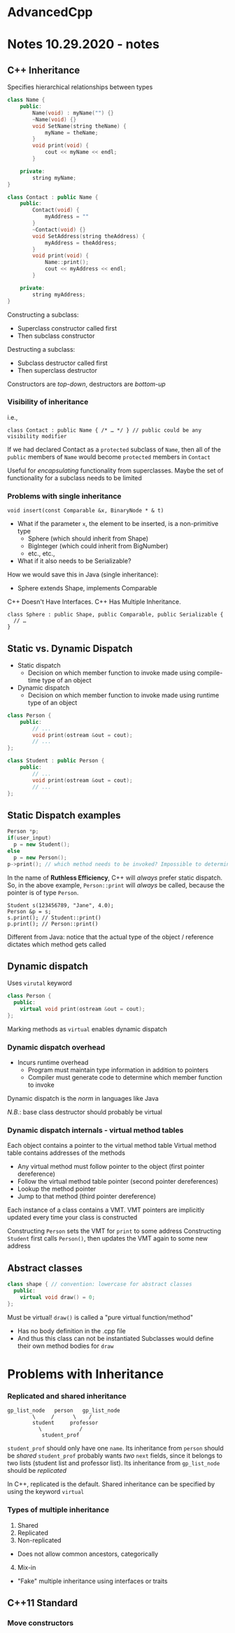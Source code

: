# AdvancedCpp
# Notes 10.29.2020 - notes

## C++ Inheritance
Specifies hierarchical relationships between types

```cpp
class Name {
	public:
		Name(void) : myName("") {}
		~Name(void) {}
		void SetName(string theName) {
			myName = theName;
		}
		void print(void) {
			cout << myName << endl;
		}

	private:
		string myName;
}

class Contact : public Name {
	public:
		Contact(void) {
			myAddress = ""
		}
		~Contact(void) {}
		void SetAddress(string theAddress) {
			myAddress = theAddress;
		}
		void print(void) {
			Name::print();
			cout << myAddress << endl;
		}

	private:
		string myAddress;
}
```

Constructing a subclass:
- Superclass constructor called first
- Then subclass constructor

Destructing a subclass:
- Subclass destructor called first
- Then superclass destructor

Constructors are *top-down*, destructors are *bottom-up*

### Visibility of inheritance

i.e.,
```
class Contact : public Name { /* … */ } // public could be any visibility modifier
```
If we had declared Contact as a `protected` subclass of `Name`, then all of the `public` members of `Name` would become `protected` members in `Contact`

Useful for *encapsulating* functionality from superclasses. Maybe the set of functionality for a subclass needs to be limited

### Problems with single inheritance
`void insert(const Comparable &x, BinaryNode * & t)`
- What if the parameter `x`, the element to be inserted, is a non-primitive type
  - Sphere (which should inherit from Shape)
  - BigInteger (which could inherit from BigNumber)
  - etc., etc.,
- What if it also needs to be Serializable?

How we would save this in Java (single inheritance):
- Sphere extends Shape, implements Comparable

C++ Doesn't Have Interfaces.
C++ Has Multiple Inheritance.

```
class Sphere : public Shape, public Comparable, public Serializable {
  // …
}
```

## Static vs. Dynamic Dispatch
- Static dispatch
  - Decision on which member function to invoke made using compile-time type of an object
- Dynamic dispatch
  - Decision on which member function to invoke made using runtime type of an object

```cpp
class Person {
	public:
		// ...
		void print(ostream &out = cout);
		// ...
};

class Student : public Person {
	public:
		// ...
		void print(ostream &out = cout);
		// ...
};
```

## Static Dispatch examples
```cpp
Person *p;
if(user_input)
  p = new Student();
else
  p = new Person();
p->print(); // which method needs to be invoked? Impossible to determine at compile-time.
```
In the name of **Ruthless Efficiency**, C++ will *always* prefer static dispatch. So, in the above example, `Person::print` will *always* be called, because the pointer is of type `Person`.

```
Student s(123456789, "Jane", 4.0);
Person &p = s;
s.print(); // Student::print()
p.print(); // Person::print()
```
Different from Java: notice that the actual type of the object / reference dictates which method gets called

## Dynamic dispatch
Uses `virutal` keyword

```cpp
class Person {
  public:
    virtual void print(ostream &out = cout);
};
```
Marking methods as `virtual` enables dynamic dispatch

### Dynamic dispatch overhead
- Incurs runtime overhead
  - Program must maintain type information in addition to pointers
  - Compiler must generate code to determine which member function to invoke

Dynamic dispatch is the *norm* in languages like Java

*N.B.*: base class destructor should probably be virtual

### Dynamic dispatch internals - virtual method tables
Each object contains a pointer to the virtual method table
Virtual method table contains addresses of the methods
- Any virtual method must follow pointer to the object (first pointer dereference)
- Follow the virtual method table pointer (second pointer dereferences)
- Lookup the method pointer
- Jump to that method (third pointer dereference)

Each instance of a class contains a VMT.
VMT pointers are implicitly updated every time your class is constructed

Constructing `Person` sets the VMT for `print` to some address
Constructing `Student` first calls `Person()`, then updates the VMT again to some new address

## Abstract classes
```cpp
class shape { // convention: lowercase for abstract classes
  public:
    virtual void draw() = 0;
};
```
Must be virtual!
`draw()` is called a "pure virtual function/method"
- Has no body definition in the .cpp file
- And thus this class can not be instantiated
Subclasses would define their own method bodies for `draw`

# Problems with Inheritance
### Replicated and shared inheritance

```
gp_list_node   person   gp_list_node
        \     /      \    /
        student     professor
          \            /
           student_prof
```
`student_prof` should only have one `name`. Its inheritance from `person` should be *shared*
`student_prof` probably wants *two* `next` fields, since it belongs to two lists (student list and professor list). Its inheritance from `gp_list_node` should be *replicated*

In C++, replicated is the default. Shared inheritance can be specified by using the keyword `virtual`

### Types of multiple inheritance
1. Shared
2. Replicated
3. Non-replicated
  - Does not allow common ancestors, categorically
4. Mix-in
  - "Fake" multiple inheritance using interfaces or traits

## C++11 Standard
### Move constructors
